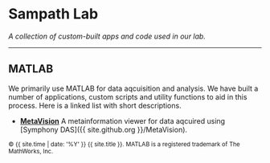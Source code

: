 # Sampath Lab

*A collection of custom-built apps and code used in our lab.*

---

## MATLAB

We primarily use MATLAB for data aqcuisition and analysis. We have built a number of applications, custom scripts and utility functions to aid in this process. Here is a linked list with short descriptions.

- **[MetaVision](https://github.com/sampath-lab-ucla/MetaVision)** A metainformation viewer for data aqcuired using [Symphony DAS]({{ site.github.org }}/MetaVision).


<small>&copy; {{ site.time | date: '%Y' }} {{ site.title }}. MATLAB is a registered trademark of The MathWorks, Inc.</small>
